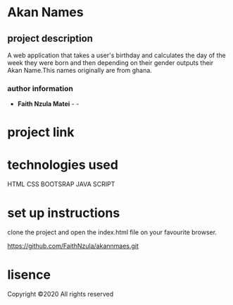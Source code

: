 # Akan Names
    
  ## project description
  
  A web application that takes a user's birthday and calculates the day of the week they were born
  and then depending on their gender outputs their Akan Name.This names originally are from ghana.
  
  ### author information
  * **Faith Nzula Matei** - -
   
  
  
  # project link 
 
    
  # technologies used 
  HTML
  CSS
  BOOTSRAP
  JAVA SCRIPT
   
  
  # set up instructions
  
  clone the project and open the index.html file on your favourite browser.
  
  https://github.com/FaithNzula/akannmaes.git
  
  
  
  # lisence
  Copyright ©2020 All rights reserved
  
  

  
  